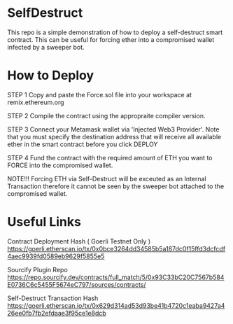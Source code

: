 # SelfDestruct
This repo is a simple demonstration of how to deploy a self-destruct smart contract. This can be useful for forcing ether into a compromised wallet infected by a sweeper bot.
# How to Deploy
STEP 1
Copy and paste the Force.sol file into your workspace at remix.ethereum.org

STEP 2
Compile the contract using the appropraite compiler version.

STEP 3
Connect your Metamask wallet via 'Injected Web3 Provider'.
Note that you must specify the destination address that will receive all available ether in the smart contract before you click DEPLOY

STEP 4 
Fund the contract with the required amount of ETH you want to FORCE into the compromised wallet.

NOTE!!!
Forcing ETH via Self-Destruct will be exceuted as an Internal Transaction therefore it cannot be seen by the sweeper bot attached to the compromised wallet.

# Useful Links
Contract Deployment Hash ( Goerli Testnet Only )
https://goerli.etherscan.io/tx/0x0bce3264dd34585b5a187dc0f15ffd3dcfcdf4aec9939fd0589eb9629f5855e5

Sourcify Plugin Repo
https://repo.sourcify.dev/contracts/full_match/5/0x93C33bC20C7567b584E0736C6c5455F5674eC797/sources/contracts/

Self-Destruct Transaction Hash
https://goerli.etherscan.io/tx/0x629d314ad53d93be41b4720c1eaba9427a426ee0fb7fb2efdaae3f95ce1e8dcb

